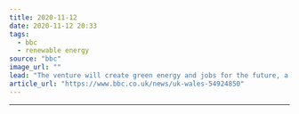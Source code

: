 ```yaml
---
title: 2020-11-12
date: 2020-11-12 20:33
tags: 
  - bbc
  - renewable energy
source: "bbc"
image_url: ""
lead: "The venture will create green energy and jobs for the future, a developer says."
article_url: "https://www.bbc.co.uk/news/uk-wales-54924850"
---
```


---
